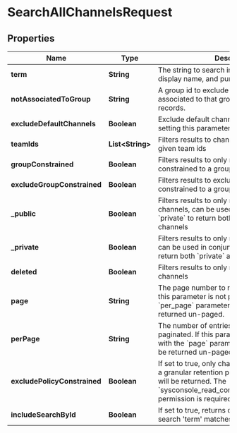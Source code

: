 

# SearchAllChannelsRequest


## Properties

| Name | Type | Description | Notes |
|------------ | ------------- | ------------- | -------------|
|**term** | **String** | The string to search in the channel name, display name, and purpose. |  |
|**notAssociatedToGroup** | **String** | A group id to exclude channels that are associated to that group via GroupChannel records. |  [optional] |
|**excludeDefaultChannels** | **Boolean** | Exclude default channels from the results by setting this parameter to true. |  [optional] |
|**teamIds** | **List&lt;String&gt;** | Filters results to channels belonging to the given team ids   |  [optional] |
|**groupConstrained** | **Boolean** | Filters results to only return channels constrained to a group   |  [optional] |
|**excludeGroupConstrained** | **Boolean** | Filters results to exclude channels constrained to a group   |  [optional] |
|**_public** | **Boolean** | Filters results to only return Public / Open channels, can be used in conjunction with &#x60;private&#x60; to return both &#x60;public&#x60; and &#x60;private&#x60; channels   |  [optional] |
|**_private** | **Boolean** | Filters results to only return Private channels, can be used in conjunction with &#x60;public&#x60; to return both &#x60;private&#x60; and &#x60;public&#x60; channels   |  [optional] |
|**deleted** | **Boolean** | Filters results to only return deleted / archived channels   |  [optional] |
|**page** | **String** | The page number to return, if paginated. If this parameter is not present with the &#x60;per_page&#x60; parameter then the results will be returned un-paged. |  [optional] |
|**perPage** | **String** | The number of entries to return per page, if paginated. If this parameter is not present with the &#x60;page&#x60; parameter then the results will be returned un-paged. |  [optional] |
|**excludePolicyConstrained** | **Boolean** | If set to true, only channels which do not have a granular retention policy assigned to them will be returned. The &#x60;sysconsole_read_compliance_data_retention&#x60; permission is required to use this parameter.   |  [optional] |
|**includeSearchById** | **Boolean** | If set to true, returns channels where given search &#39;term&#39; matches channel ID.   |  [optional] |



